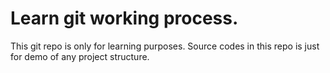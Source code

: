 # Learn git working process.

This git repo is only for learning purposes. Source codes in this repo is just for demo of any project structure.